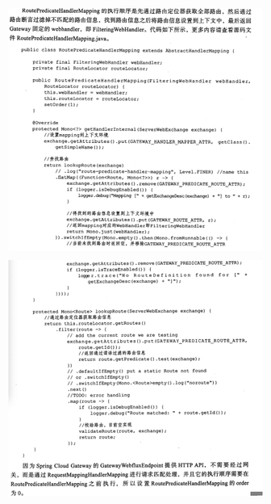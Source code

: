 # 

![image-20200617101030867](../../../assets/image-20200617101030867.png)

![image-20200617101040884](../../../assets/image-20200617101040884.png)